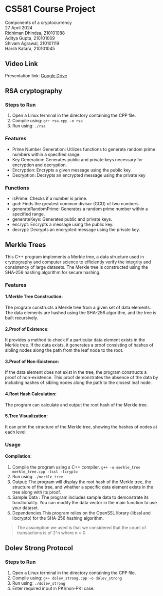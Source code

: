 # CS581 Course Project
Components of a cryptocurrency  
27 April 2024  
Ridhiman Dhindsa, 210101088  
Aditya Gupta, 210101009  
Shivam Agrawal, 210101119  
Harsh Katara, 210101045 

## Video Link
Presentation link: [Google Drive](https://drive.google.com/file/d/1pliZm0Dcb7UWNcOpS2FiRLXc-2lMuC0Q/view?usp=sharing
)

## RSA cryptography
### Steps to Run
1) Open a Linux terminal in the directory containing the CPP file.  
2) Compile using: `g++ rsa.cpp -o rsa`  
3) Run using: `./rsa` 

### Features
* Prime Number Generation: Utilizes functions to generate random prime numbers within a specified range.
* Key Generation: Generates public and private keys necessary for encryption and decryption.
* Encryption: Encrypts a given message using the public key.
* Decryption: Decrypts an encrypted message using the private key

### Functions
* isPrime: Checks if a number is prime.
* gcd: Finds the greatest common divisor (GCD) of two numbers.
* generateRandomPrime: Generates a random prime number within a specified range.
* generateKeys: Generates public and private keys.
* encrypt: Encrypts a message using the public key.
* decrypt: Decrypts an encrypted message using the private key.

## Merkle Trees
This C++ program implements a Merkle tree, a data structure used in cryptography and computer science to efficiently verify the integrity and consistency of large datasets. The Merkle tree is constructed using the SHA-256 hashing algorithm for secure hashing.

### Features
#### 1.Merkle Tree Construction: 
The program constructs a Merkle tree from a given set of data elements. The data elements are hashed using the SHA-256 algorithm, and the tree is built recursively.
#### 2.Proof of Existence: 
It provides a method to check if a particular data element exists in the Merkle tree. If the data exists, it generates a proof consisting of hashes of sibling nodes along the path from the leaf node to the root.
#### 3.Proof of Non-Existence: 
If the data element does not exist in the tree, the program constructs a proof of non-existence. This proof demonstrates the absence of the data by including hashes of sibling nodes along the path to the closest leaf node.
#### 4.Root Hash Calculation: 
The program can calculate and output the root hash of the Merkle tree.
#### 5.Tree Visualization: 
It can print the structure of the Merkle tree, showing the hashes of nodes at each level.
### Usage
#### Compilation: 
1) Compile the program using a C++ compiler. `g++ -o merkle_tree merkle_tree.cpp -lssl -lcrypto`  
2) Run using: `./merkle_tree`  
3) Output: The program will display the root hash of the Merkle tree, the structure of the tree, and whether a specific data element exists in the tree along with its proof.
4) Sample Data :
The program includes sample data to demonstrate its functionality. You can modify the data vector in the main function to use your dataset.
5) Dependencies
This program relies on the OpenSSL library (libssl and libcrypto) for the SHA-256 hashing algorithm.

> The assumption we used is that we considered that the count of transactions is of 2^n where n > 0.

## Dolev Strong Protocol
### Steps to Run
1) Open a Linux terminal in the directory containing the CPP file.  
2) Compile using: `g++ dolev_strong.cpp -o dolev_strong`  
3) Run using: `./dolev_strong` 
4) Enter required input in PKI/non-PKI case.  